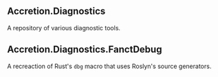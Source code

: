 ## Accretion.Diagnostics

A repository of various diagnostic tools.

## Accretion.Diagnostics.FanctDebug

A recreaction of Rust's `dbg` macro that uses Roslyn's source generators.
